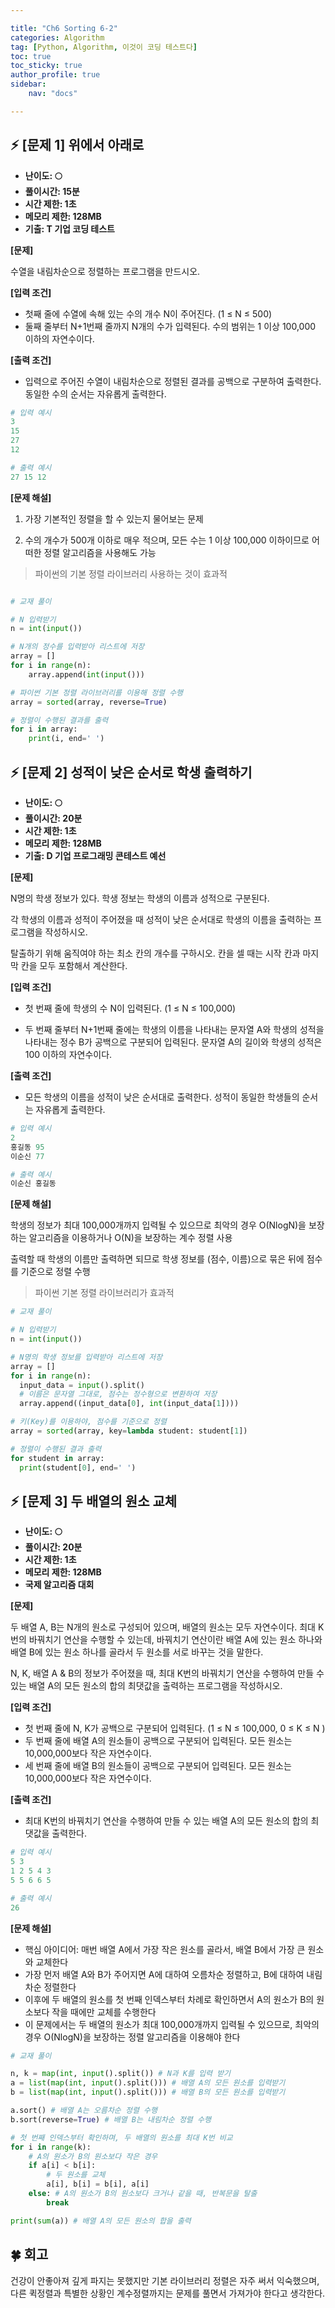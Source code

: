 ```yaml
---

title: "Ch6 Sorting 6-2"
categories: Algorithm
tag: [Python, Algorithm, 이것이 코딩 테스트다]
toc: true
toc_sticky: true
author_profile: true
sidebar:
    nav: "docs"

---
```


## ⚡ [문제 1] 위에서 아래로

* **난이도: 🌕**
* **풀이시간: 15분**
* **시간 제한: 1초**
* **메모리 제한: 128MB**
* **기출: T 기업 코딩 테스트**


**[문제]**

수열을 내림차순으로 정렬하는 프로그램을 만드시오.

**[입력 조건]**

* 첫째 줄에 수열에 속해 있는 수의 개수 N이 주어진다. (1 ≤ N ≤ 500)
* 둘째 줄부터 N+1번째 줄까지 N개의 수가 입력된다. 수의 범위는 1 이상 100,000 이하의 자연수이다.

**[출력 조건]**

* 입력으로 주어진 수열이 내림차순으로 정렬된 결과를 공백으로 구분하여 출력한다. 동일한 수의 순서는 자유롭게 출력한다.

```python  
# 입력 예시
3
15
27
12

# 출력 예시
27 15 12

```

**[문제 해설]**

1. 가장 기본적인 정렬을 할 수 있는지 물어보는 문제

2. 수의 개수가 500개 이하로 매우 적으며, 모든 수는 1 이상 100,000 이하이므로 어떠한 정렬 알고리즘을 사용해도 가능

> 파이썬의 기본 정렬 라이브러리 사용하는 것이 효과적


```python

# 교재 풀이

# N 입력받기
n = int(input())

# N개의 정수를 입력받아 리스트에 저장
array = []
for i in range(n):
	array.append(int(input()))

# 파이썬 기본 정렬 라이브러리를 이용해 정렬 수행
array = sorted(array, reverse=True)

# 정렬이 수행된 결과를 출력
for i in array:
	print(i, end=' ')

```

## ⚡ [문제 2] 성적이 낮은 순서로 학생 출력하기

* **난이도: 🌕**
* **풀이시간: 20분**
* **시간 제한: 1초**
* **메모리 제한: 128MB**
* **기출: D 기업 프로그래밍 콘테스트 예선**


**[문제]**

N명의 학생 정보가 있다. 학생 정보는 학생의 이름과 성적으로 구분된다.

각 학생의 이름과 성적이 주어졌을 때 성적이 낮은 순서대로 학생의 이름을 출력하는 프로그램을 작성하시오.

탈출하기 위해 움직여야 하는 최소 칸의 개수를 구하시오. 칸을 셀 때는 시작 칸과 마지막 칸을 모두 포함해서 계산한다.

**[입력 조건]**

* 첫 번째 줄에 학생의 수 N이 입력된다. (1 ≤ N ≤ 100,000)

* 두 번째 줄부터 N+1번째 줄에는 학생의 이름을 나타내는 문자열 A와 학생의 성적을 나타내는 정수 B가 공백으로 구분되어 입력된다. 문자열 A의 길이와 학생의 성적은 100 이하의 자연수이다.

**[출력 조건]**

* 모든 학생의 이름을 성적이 낮은 순서대로 출력한다. 성적이 동일한 학생들의 순서는 자유롭게 출력한다.

```python  
# 입력 예시
2
홍길동 95
이순신 77

# 출력 예시
이순신 홍길동

```

**[문제 해설]**

학생의 정보가 최대 100,000개까지 입력될 수 있으므로 최악의 경우 O(NlogN)을 보장하는 알고리즘을 이용하거나 O(N)을 보장하는 계수 정렬 사용

출력할 때 학생의 이름만 출력하면 되므로 학생 정보를 (점수, 이름)으로 묶은 뒤에 점수를 기준으로 정렬 수행
> 파이썬 기본 정렬 라이브러리가 효과적

```python
# 교재 풀이

# N 입력받기
n = int(input())

# N명의 학생 정보를 입력받아 리스트에 저장
array = []
for i in range(n):
  input_data = input().split()
  # 이름은 문자열 그대로, 점수는 정수형으로 변환하여 저장
  array.append((input_data[0], int(input_data[1])))

# 키(Key)를 이용하야, 점수를 기준으로 정렬
array = sorted(array, key=lambda student: student[1])

# 정렬이 수행된 결과 출력
for student in array:
  print(student[0], end=' ')

```

## ⚡ [문제 3] 두 배열의 원소 교체

* **난이도: 🌕**
* **풀이시간: 20분**
* **시간 제한: 1초**
* **메모리 제한: 128MB**
* **국제 알고리즘 대회**


**[문제]**

두 배열 A, B는 N개의 원소로 구성되어 있으며, 배열의 원소는 모두 자연수이다. 최대 K번의 바꿔치기 연산을 수행할 수 있는데, 바꿔치기 연산이란 배열 A에 있는 원소 하나와 배열 B에 있는 원소 하나를 골라서 두 원소를 서로 바꾸는 것을 말한다.

N, K, 배열 A & B의 정보가 주어졌을 때, 최대 K번의 바꿔치기 연산을 수행하여 만들 수 있는 배열 A의 모든 원소의 합의 최댓값을 출력하는 프로그램을 작성하시오.

**[입력 조건]**

* 첫 번째 줄에 N, K가 공백으로 구분되어 입력된다. (1 ≤ N ≤ 100,000, 0 ≤ K ≤ N
)
* 두 번째 줄에 배열 A의 원소들이 공백으로 구분되어 입력된다. 모든 원소는 10,000,000보다 작은 자연수이다.
* 세 번째 줄에 배열 B의 원소들이 공백으로 구분되어 입력된다. 모든 원소는 10,000,000보다 작은 자연수이다.

**[출력 조건]**

* 최대 K번의 바꿔치기 연산을 수행하여 만들 수 있는 배열 A의 모든 원소의 합의 최댓값을 출력한다.

```python  
# 입력 예시
5 3
1 2 5 4 3
5 5 6 6 5

# 출력 예시
26

```

**[문제 해설]**

* 핵심 아이디어: 매번 배열 A에서 가장 작은 원소를 골라서, 배열 B에서 가장 큰 원소와 교체한다
* 가장 먼저 배열 A와 B가 주어지면 A에 대하여 오름차순 정렬하고, B에 대하여 내림차순 정렬한다
* 이후에 두 배열의 원소를 첫 번째 인덱스부터 차례로 확인하면서 A의 원소가 B의 원소보다 작을 때에만 교체를 수행한다
* 이 문제에서는 두 배열의 원소가 최대 100,000개까지 입력될 수 있으므로, 최악의 경우 O(NlogN)을 보장하는
정렬 알고리즘을 이용해야 한다


```python
# 교재 풀이

n, k = map(int, input().split()) # N과 K를 입력 받기
a = list(map(int, input().split())) # 배열 A의 모든 원소를 입력받기
b = list(map(int, input().split())) # 배열 B의 모든 원소를 입력받기

a.sort() # 배열 A는 오름차순 정렬 수행
b.sort(reverse=True) # 배열 B는 내림차순 정렬 수행

# 첫 번째 인덱스부터 확인하며, 두 배열의 원소를 최대 K번 비교
for i in range(k):
    # A의 원소가 B의 원소보다 작은 경우
    if a[i] < b[i]:
        # 두 원소를 교체
        a[i], b[i] = b[i], a[i]
    else: # A의 원소가 B의 원소보다 크거나 같을 때, 반복문을 탈출
        break

print(sum(a)) # 배열 A의 모든 원소의 합을 출력

```

## **🍀** 회고
건강이 안좋아져 깊게 파지는 못했지만 기본 라이브러리 정렬은 자주 써서 익숙했으며, 다른 퀵정렬과 특별한 상황인 계수정렬까지는 문제를 풀면서 가져가야 한다고 생각한다.
